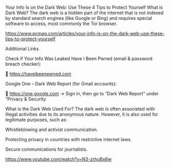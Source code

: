 Your Info Is on the Dark Web: Use These 4 Tips to Protect Yourself
What is Dark Web?
The dark web is a hidden part of the internet that is not indexed by standard search engines (like Google or Bing) and requires special software to access, most commonly the Tor browser.

https://www.pcmag.com/articles/your-info-is-on-the-dark-web-use-these-tips-to-protect-yourself

Additional Links

Check if Your Info Was Leaked
Have I Been Pwned (email & password breach checker):

🔗 https://haveibeenpwned.com

Google One – Dark Web Report (for Gmail accounts):

🔗 https://one.google.com → Sign in, then go to “Dark Web Report” under “Privacy & Security

What is the Dark Web Used For?
The dark web is often associated with illegal activities due to its anonymous nature. However, it is also used for legitimate purposes, such as:

Whistleblowing and activist communication.

Protecting privacy in countries with restrictive internet laws.

Secure communications for journalists.

https://www.youtube.com/watch?v=N3-zrhoBx6w


